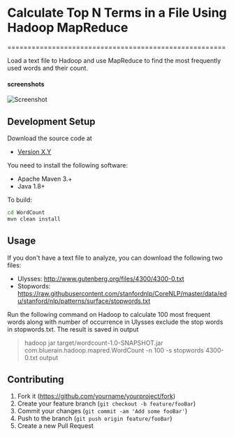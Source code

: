 # Calculate Top N Terms in a File Using Hadoop MapReduce
======================================================

Load a text file to Hadoop and use MapReduce to find the most frequently used
words and their count.

#### screenshots
![Screenshot]()

## Development Setup
Download the source code at
* [Version X.Y](https://github.com/yourname/yourproject/fork)

You need to install the following software:
* Apache Maven 3.+
* Java 1.8+

To build:
```sh
cd WordCount
mvn clean install
```

## Usage

If you don't have a text file to analyze, you can download the following two files:
* Ulysses: http://www.gutenberg.org/files/4300/4300-0.txt  
* Stopwords: https://raw.githubusercontent.com/stanfordnlp/CoreNLP/master/data/edu/stanford/nlp/patterns/surface/stopwords.txt

Run the following command on Hadoop to calculate 100 most frequent words along with number of occurrence in Ulysses exclude the stop words in stopwords.txt. The result is saved in output

> hadoop jar target/wordcount-1.0-SNAPSHOT.jar com.bluerain.hadoop.mapred.WordCount -n 100 -s stopwords 4300-0.txt output 

## Contributing

1. Fork it (<https://github.com/yourname/yourproject/fork>)
2. Create your feature branch (`git checkout -b feature/fooBar`)
3. Commit your changes (`git commit -am 'Add some fooBar'`)
4. Push to the branch (`git push origin feature/fooBar`)
5. Create a new Pull Request

